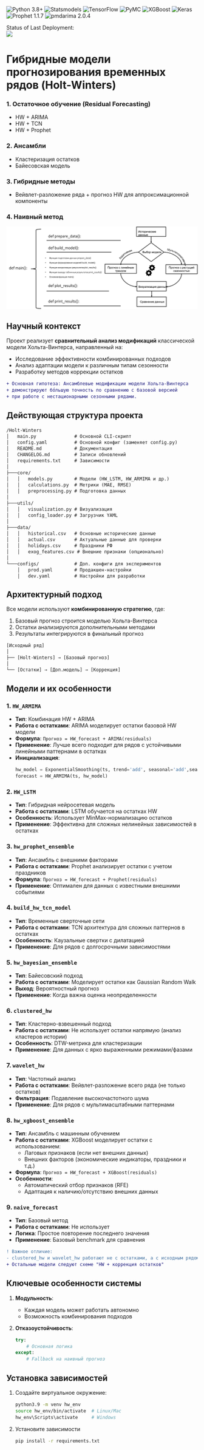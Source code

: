 ![Python 3.8+](https://img.shields.io/badge/python-3.8%2B-blue?logo=python&logoColor=white)
![Statsmodels](https://img.shields.io/badge/Statsmodels-0.14.1-8B0000?logo=mathworks&logoColor=white)
![TensorFlow](https://img.shields.io/badge/TensorFlow-2.19.0-FF6F00?logo=tensorflow)
![PyMC](https://img.shields.io/badge/PyMC-5.12.0-FFD43B?logo=python&logoColor=blue)
![XGBoost](https://img.shields.io/badge/XGBoost-2.1.4-green?logo=xgboost)
![Keras](https://img.shields.io/badge/Keras-3.10.0-D00000?logo=keras)
![Prophet 1.1.7](https://img.shields.io/badge/Prophet-1.1.7-black?logo=facebook)
![pmdarima 2.0.4](https://img.shields.io/badge/pmdarima-2.0.4-blueviolet)


Status of Last Deployment:<br>
<img src="https://github.com/mistersemik/Holt-Winters/workflows/Python-Security-Scan/badge.svg?brach=master"><br>

# Гибридные модели прогнозирования временных рядов (Holt-Winters)
### 1. Остаточное обучение (Residual Forecasting)  
- HW + ARIMA
- HW + TCN
- HW + Prophet
### 2. Ансамбли
- Кластеризация остатков
- Байесовская модель
### 3. Гибридные методы
- Вейвлет-разложение ряда + прогноз HW для аппроксимационной компоненты
### 4. Наивный метод

![alt text](images/pict1.png)

## Научный контекст

Проект реализует **сравнительный анализ модификаций** классической модели Хольта-Винтерса, направленный на:

- Исследование эффективности комбинированных подходов
- Анализ адаптации модели к различным типам сезонности
- Разработку методов коррекции остатков

```diff
+ Основная гипотеза: Ансамблевые модификации модели Хольта-Винтерса 
+ демонстрируют бо́льшую точность по сравнению с базовой версией 
+ при работе с нестационарными сезонными рядами.
```


## Действующая структура проекта
```
/Holt-Winters
│   main.py              # Основной CLI-скрипт
│   config.yaml          # Основной конфиг (заменяет config.py)
│   README.md            # Документация
│   CHANGELOG.md         # Записи обновлений
│   requirements.txt     # Зависимости
│
├───core/
│   │   models.py        # Модели (HW_LSTM, HW_ARMIMA и др.)
│   │   calculations.py  # Метрики (MAE, RMSE)
│   │   preprocessing.py # Подготовка данных
│
├───utils/
│   │   visualization.py # Визуализация
│   │   config_loader.py # Загрузчик YAML
│
├───data/
│   │   historical.csv   # Основные исторические данные
│   │   actual.csv       # Актуальные данные для проверки
│   │   holidays.csv     # Праздники РФ
│   │   exog_features.csv # Внешние признаки (опционально)
│
└───configs/             # Доп. конфиги для экспериментов
    │   prod.yaml        # Продакшен-настройки
    │   dev.yaml         # Настройки для разработки
```

## Архитектурный подход

Все модели используют **комбинированную стратегию**, где:
1. Базовый прогноз строится моделью Хольта-Винтерса
2. Остатки анализируются дополнительными методами
3. Результаты интегрируются в финальный прогноз

```
[Исходный ряд]
│
├── [Holt-Winters] → [Базовый прогноз]
│
└── [Остатки] → [Доп.модель] → [Коррекция]
```

## Модели и их особенности

### 1. `HW_ARMIMA`
- **Тип**: Комбинация HW + ARIMA  
- **Работа с остатками**: ARIMA моделирует остатки базовой HW модели  
- **Формула**: `Прогноз = HW_forecast + ARIMA(residuals)`  
- **Применение**: Лучше всего подходит для рядов с устойчивыми линейными паттернами в остатках
- **Инициализация**: 
  ```python
  hw_model = ExponentialSmoothing(ts, trend='add', seasonal='add',seasonal_periods=12).fit()
  forecast = HW_ARMIMA(ts, hw_model)

### 2. `HW_LSTM`
- **Тип**: Гибридная нейросетевая модель  
- **Работа с остатками**: LSTM обучается на остатках HW  
- **Особенность**: Использует MinMax-нормализацию остатков  
- **Применение**: Эффективна для сложных нелинейных зависимостей в остатках  

### 3. `hw_prophet_ensemble`
- **Тип**: Ансамбль с внешними факторами  
- **Работа с остатками**: Prophet анализирует остатки с учетом праздников  
- **Формула**: `Прогноз = HW_forecast + Prophet(residuals)`  
- **Применение**: Оптимален для данных с известными внешними событиями  

### 4. `build_hw_tcn_model`
- **Тип**: Временные сверточные сети  
- **Работа с остатками**: TCN архитектура для сложных паттернов в остатках  
- **Особенность**: Каузальные свертки с дилатацией  
- **Применение**: Для рядов с долгосрочными зависимостями  

### 5. `hw_bayesian_ensemble`
- **Тип**: Байесовский подход  
- **Работа с остатками**: Моделирует остатки как Gaussian Random Walk  
- **Выход**: Вероятностный прогноз  
- **Применение**: Когда важна оценка неопределенности  

### 6. `clustered_hw`
- **Тип**: Кластерно-взвешенный подход  
- **Работа с остатками**: Не использует остатки напрямую (анализ кластеров истории)  
- **Особенность**: DTW-метрика для кластеризации  
- **Применение**: Для данных с ярко выраженными режимами/фазами  

### 7. `wavelet_hw`
- **Тип**: Частотный анализ  
- **Работа с остатками**: Вейвлет-разложение всего ряда (не только остатков)  
- **Фильтрация**: Подавление высокочастотного шума  
- **Применение**: Для рядов с мультимасштабными паттернами  

### 8. `hw_xgboost_ensemble`
- **Тип**: Ансамбль с машинным обучением  
- **Работа с остатками**: XGBoost моделирует остатки с использованием:  
  - Лаговых признаков (если нет внешних данных)  
  - Внешних факторов (экономические индикаторы, праздники и т.д.)  
- **Формула**: `Прогноз = HW_forecast + XGBoost(residuals)`  
- **Особенности**:  
  - Автоматический отбор признаков (RFE)  
  - Адаптация к наличию/отсутствию внешних данных  

### 9. `naive_forecast`
- **Тип**: Базовый метод  
- **Работа с остатками**: Не использует  
- **Логика**: Простое повторение последнего значения  
- **Применение**: Базовый benchmark для сравнения  

```diff
! Важное отличие: 
- clustered_hw и wavelet_hw работают не с остатками, а с исходным рядом/кластерами
+ Остальные модели следуют схеме "HW + коррекция остатков"
```

## Ключевые особенности системы

1. **Модульность**:
   - Каждая модель может работать автономно
   - Возможность комбинирования подходов

2. **Отказоустойчивость**:
   ```python
   try:
       # Основная логика
   except:
       # Fallback на наивный прогноз

## Установка зависимостей

1. Создайте виртуальное окружение:
    ```bash
    python3.9 -m venv hw_env
    source hw_env/bin/activate  # Linux/Mac
    hw_env\Scripts\activate     # Windows

2. Установите зависимости
    ```bash
   pip install -r requirements.txt

